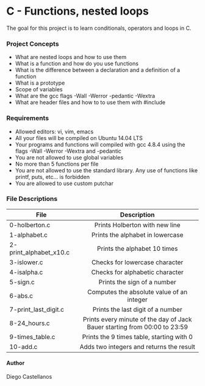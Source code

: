 # C - Functions, nested loops
The goal for this project is to learn conditionals, operators and loops in C.

### Project Concepts
- What are nested loops and how to use them
- What is a function and how do you use functions
- What is the difference between a declaration and a definition of a function
- What is a prototype
- Scope of variables
- What are the gcc flags -Wall -Werror -pedantic -Wextra
- What are header files and how to to use them with #include
 
### Requirements
- Allowed editors: vi, vim, emacs
- All your files will be compiled on Ubuntu 14.04 LTS
- Your programs and functions will compiled with gcc 4.8.4 using the flags -Wall -Werror -Wextra and -pedantic
- You are not allowed to use global variables
- No more than 5 functions per file
- You are not allowed to use the standard library. Any use of functions like printf, puts, etc… is forbidden
- You are allowed to use custom putchar

### File Descriptions
| File | Description |
| ------------- |:-------------:|
| 0-holberton.c | Prints Holberton with new line |
| 1-alphabet.c | Prints the alphabet in lowercase |
| 2-print_alphabet_x10.c | Prints the alphabet 10 times |
| 3-islower.c | Checks for lowercase character |
| 4-isalpha.c | Checks for alphabetic character |
| 5-sign.c | Prints the sign of a number |
| 6-abs.c | Computes the absolute value of an integer |
| 7-print_last_digit.c | Prints the last digit of a number |
| 8-24_hours.c | Prints every minute of the day of Jack Bauer starting from 00:00 to 23:59 |
| 9-times_table.c | Prints the 9 times table, starting with 0 |
| 10-add.c | Adds two integers and returns the result |

#### Author
Diego Castellanos
